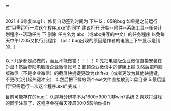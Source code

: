 # -
###
2021.4.6修复bug1：
修复自动签到时间为 下午12：05的bug
如果是之前运行过"只需运行一次这个程序.exe"的同学
建议打开 开始--附件--系统工具--任务计划程序--活动任务 下 删除  任务名为 abc（或abc拼写的中文）的任务程序
以免每天中午12:05又执行此程序
（ps：bug出现的原因是作者的电脑上下午显示是错的...）
###

以下几步都是必做的，而且不能做错！！！！
0.先把电脑版企业微信直接安装在D:盘
1.然后登陆电脑版企业微信账号
2.置顶企业微信中的健康上报
3.然后把电脑版微信（不是企业微信）的截屏快捷键更改为shift+z（或者更改为其他快捷键，不更改会引起热键冲突）
4.然后把下载的两个exe文件直接放到D:盘目录
5.最后运行“只需运行一次这个程序.exe”
 完成！
 
目前可能存在的bug：
0.屏幕分辨率不为1600*900
1.非win7系统
2.喜欢打游戏的同学注意了，这程序会在每天凌晨00:05影响你操作
